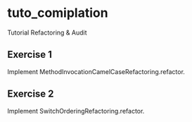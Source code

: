 # tuto_comiplation
Tutorial Refactoring &amp; Audit

## Exercise 1

Implement MethodInvocationCamelCaseRefactoring.refactor.

## Exercise 2

Implement SwitchOrderingRefactoring.refactor.